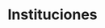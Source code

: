 ---
title: Instituciones
description: Institution search
permalink: /institution/_key_
layout: institution-key
---